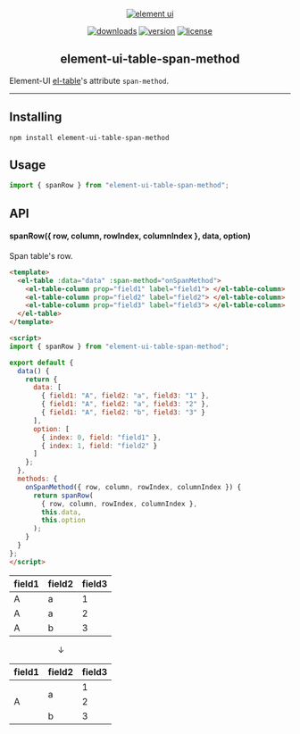 <p align="center"><a href="https://element.eleme.io/"><img src="https://cdn.rawgit.com/ElemeFE/element/dev/element_logo.svg" alt="element ui"></a></p>

<p align="center">
  <a href="https://npmcharts.com/compare/element-ui-table-span-method?minimal=true"><img src="https://img.shields.io/npm/dm/element-ui-table-span-method.svg" alt="downloads"></a>
  <a href="https://www.npmjs.com/package/element-ui-table-span-method"><img src="https://img.shields.io/npm/v/element-ui-table-span-method.svg" alt="version"></a>
  <a href="https://github.com/h69/element-ui-table-span-method/blob/master/LICENSE"><img src="https://img.shields.io/npm/l/element-ui-table-span-method.svg" alt="license"></a>
</p>

<h2 align="center">element-ui-table-span-method</h2>

Element-UI [el-table](https://element.eleme.io/#/en-US/component/table)'s attribute `span-method`.

---

## Installing

```
npm install element-ui-table-span-method
```

## Usage

```javascript
import { spanRow } from "element-ui-table-span-method";
```

## API

#### spanRow({ row, column, rowIndex, columnIndex }, data, option)

Span table's row.

```html
<template>
  <el-table :data="data" :span-method="onSpanMethod">
    <el-table-column prop="field1" label="field1"> </el-table-column>
    <el-table-column prop="field2" label="field2"> </el-table-column>
    <el-table-column prop="field3" label="field3"> </el-table-column>
  </el-table>
</template>

<script>
import { spanRow } from "element-ui-table-span-method";

export default {
  data() {
    return {
      data: [
        { field1: "A", field2: "a", field3: "1" },
        { field1: "A", field2: "a", field3: "2" },
        { field1: "A", field2: "b", field3: "3" }
      ],
      option: [
        { index: 0, field: "field1" },
        { index: 1, field: "field2" }
      ]
    };
  },
  methods: {
    onSpanMethod({ row, column, rowIndex, columnIndex }) {
      return spanRow(
        { row, column, rowIndex, columnIndex },
        this.data,
        this.option
      );
    }
  }
};
</script>
```

<table >
  <thead>
    <tr>
      <th>field1</th>
      <th>field2</th>
      <th>field3</th>
    </tr>
  </thead>
  <tbody>
    <tr>
      <td>A</td>
      <td>a</td>
      <td>1</td>
    </tr>
    <tr>
      <td>A</td>
      <td>a</td>
      <td>2</td>
    </tr>
    <tr>
      <td>A</td>
      <td>b</td>
      <td>3</td>
    </tr>
  </tbody>
</table>

&nbsp;&nbsp;&nbsp;&nbsp;&nbsp;&nbsp;&nbsp;&nbsp;&nbsp;&nbsp;&nbsp;&nbsp;&nbsp;&nbsp;&nbsp;&nbsp;&nbsp;&nbsp;&nbsp;&nbsp;&nbsp; ↓

<table>
  <thead>
    <tr>
      <th>field1</th>
      <th>field2</th>
      <th>field3</th>
    </tr>
  </thead>
  <tbody>
    <tr>
      <td rowspan="3">A</td>
      <td rowspan="2">a</td>
      <td>1</td>
    </tr>
    <tr>
      <td>2</td>
    </tr>
    <tr>
      <td>b</td>
      <td>3</td>
    </tr>
  </tbody>
</table>